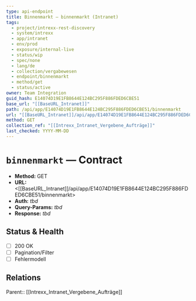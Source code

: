 ```yaml
---
type: api-endpoint
title: Binnenmarkt — binnenmarkt (Intranet)
tags:
  - project/intrexx-rest-discovery
  - system/intrexx
  - app/intranet
  - env/prod
  - exposure/internal-live
  - status/wip
  - spec/none
  - lang/de
  - collection/vergabewesen
  - endpoint/binnenmarkt
  - method/get
  - status/active
owner: Team Integration
guid_hash: E14074D19E1FB8644E124BC295F886FDED6CBE51
base_url: "[[BaseURL_Intranet]]"
path: /api/app/E14074D19E1FB8644E124BC295F886FDED6CBE51/binnenmarkt
url: "[[BaseURL_Intranet]]/api/app/E14074D19E1FB8644E124BC295F886FDED6CBE51/binnenmarkt"
method: GET
collection_ref: "[[Intrexx_Intranet_Vergebene_Aufträge]]"
last_checked: YYYY-MM-DD
---
```


# `binnenmarkt` — Contract
- **Method:** GET  
- **URL:** <[[BaseURL_Intranet]]/api/app/E14074D19E1FB8644E124BC295F886FDED6CBE51/binnenmarkt>  
- **Auth:** _tbd_  
- **Query-Params:** _tbd_  
- **Response:** _tbd_

## Status & Health
- [ ] 200 OK
- [ ] Pagination/Filter
- [ ] Fehlermodell

## Relations
Parent:: [[Intrexx_Intranet_Vergebene_Aufträge]]
